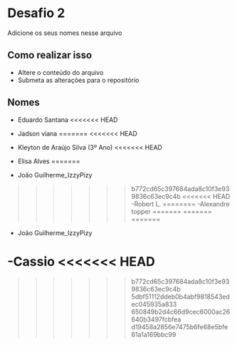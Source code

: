 # Desafio 2

Adicione os seus nomes nesse arquivo


## Como realizar isso

- Altere o conteúdo do arquivo
- Submeta as alterações para o repositório

## Nomes

- Eduardo Santana
<<<<<<< HEAD

- Jadson viana
=======
<<<<<<< HEAD
- Kleyton de Araújo Silva (3º Ano)
<<<<<<< HEAD
- Elisa Alves
=======
- João Guilherme_IzzyPizy
>>>>>>> b772cd65c397684ada8c10f3e939836c63ec9c4b
<<<<<<< HEAD
-Robert L.
========
-Alexandre topper
=======
=======
=======
- João Guilherme_IzzyPizy

-Cassio
<<<<<<< HEAD
=======
>>>>>>> b772cd65c397684ada8c10f3e939836c63ec9c4b
>>>>>>> 5dbf51112ddeb0b4abf9818543edec045935a833
>>>>>>> 650849b2d4c66d9cec6000ac26640b3497fcbfea
>>>>>>> d19458a2856e7475b6fe68e5bfe61a1a169bbc99
